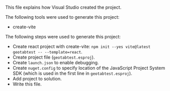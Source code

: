 This file explains how Visual Studio created the project.

The following tools were used to generate this project:
- create-vite

The following steps were used to generate this project:
- Create react project with create-vite: `npm init --yes vite@latest geotabtest -- --template=react`.
- Create project file (`geotabtest.esproj`).
- Create `launch.json` to enable debugging.
- Create `nuget.config` to specify location of the JavaScript Project System SDK (which is used in the first line in `geotabtest.esproj`).
- Add project to solution.
- Write this file.
